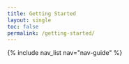 ```yaml
---
title: Getting Started
layout: single
toc: false
permalink: /getting-started/
---
```


{% include nav_list nav="nav-guide" %}